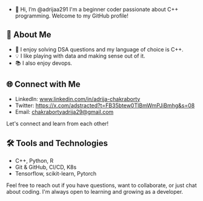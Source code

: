 - 👋 Hi, I’m @adrijaa291
I'm a beginner coder passionate about C++ programming. Welcome to my GitHub profile! 

## 🚀 About Me 

- 🌱 I enjoy solving DSA questions and my language of choice is C++.
- 💡 I like playing with data and making sense out of it.
- 📚 I also enjoy devops.

## 🌐 Connect with Me 

- LinkedIn: www.linkedin.com/in/adrija-chakraborty
- Twitter: https://x.com/adstracted?t=FB35btew0TIBmWmPJiBmhg&s=08
- Email: chakrabortyadrija29@gmail.com 

Let's connect and learn from each other! 

## 🛠️ Tools and Technologies 

- C++, Python, R
- Git & GitHub, CI/CD, K8s
- Tensorflow, scikit-learn, Pytorch

Feel free to reach out if you have questions, want to collaborate, or just chat about coding. I'm always open to learning and growing as a developer.
